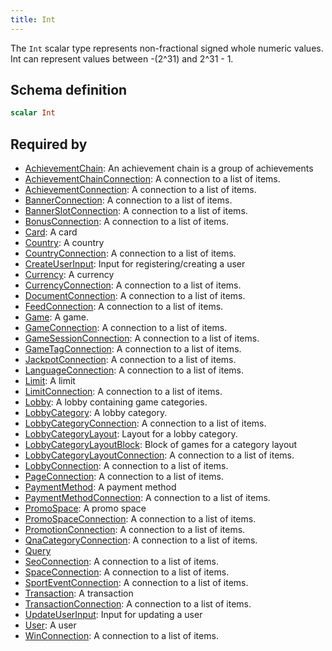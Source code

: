 ```yaml
---
title: Int
---
```


The `Int` scalar type represents non-fractional signed whole numeric
values. Int can represent values between -(2^31) and 2^31 - 1. 

## Schema definition
```graphql
scalar Int
```

## Required by
* [AchievementChain](graphql/schema/achievementchain.md): An achievement chain is a group of achievements
* [AchievementChainConnection](graphql/schema/achievementchainconnection.md): A connection to a list of items.
* [AchievementConnection](graphql/schema/achievementconnection.md): A connection to a list of items.
* [BannerConnection](graphql/schema/bannerconnection.md): A connection to a list of items.
* [BannerSlotConnection](graphql/schema/bannerslotconnection.md): A connection to a list of items.
* [BonusConnection](graphql/schema/bonusconnection.md): A connection to a list of items.
* [Card](graphql/schema/card.md): A card
* [Country](graphql/schema/country.md): A country
* [CountryConnection](graphql/schema/countryconnection.md): A connection to a list of items.
* [CreateUserInput](graphql/schema/createuserinput.md): Input for registering/creating a user
* [Currency](graphql/schema/currency.md): A currency
* [CurrencyConnection](graphql/schema/currencyconnection.md): A connection to a list of items.
* [DocumentConnection](graphql/schema/documentconnection.md): A connection to a list of items.
* [FeedConnection](graphql/schema/feedconnection.md): A connection to a list of items.
* [Game](graphql/schema/game.md): A game.
* [GameConnection](graphql/schema/gameconnection.md): A connection to a list of items.
* [GameSessionConnection](graphql/schema/gamesessionconnection.md): A connection to a list of items.
* [GameTagConnection](graphql/schema/gametagconnection.md): A connection to a list of items.
* [JackpotConnection](graphql/schema/jackpotconnection.md): A connection to a list of items.
* [LanguageConnection](graphql/schema/languageconnection.md): A connection to a list of items.
* [Limit](graphql/schema/limit.md): A limit
* [LimitConnection](graphql/schema/limitconnection.md): A connection to a list of items.
* [Lobby](graphql/schema/lobby.md): A lobby containing game categories.
* [LobbyCategory](graphql/schema/lobbycategory.md): A lobby category.
* [LobbyCategoryConnection](graphql/schema/lobbycategoryconnection.md): A connection to a list of items.
* [LobbyCategoryLayout](graphql/schema/lobbycategorylayout.md): Layout for a lobby category.
* [LobbyCategoryLayoutBlock](graphql/schema/lobbycategorylayoutblock.md): Block of games for a category layout
* [LobbyCategoryLayoutConnection](graphql/schema/lobbycategorylayoutconnection.md): A connection to a list of items.
* [LobbyConnection](graphql/schema/lobbyconnection.md): A connection to a list of items.
* [PageConnection](graphql/schema/pageconnection.md): A connection to a list of items.
* [PaymentMethod](graphql/schema/paymentmethod.md): A payment method
* [PaymentMethodConnection](graphql/schema/paymentmethodconnection.md): A connection to a list of items.
* [PromoSpace](graphql/schema/promospace.md): A promo space
* [PromoSpaceConnection](graphql/schema/promospaceconnection.md): A connection to a list of items.
* [PromotionConnection](graphql/schema/promotionconnection.md): A connection to a list of items.
* [QnaCategoryConnection](graphql/schema/qnacategoryconnection.md): A connection to a list of items.
* [Query](graphql/schema/query.md)
* [SeoConnection](graphql/schema/seoconnection.md): A connection to a list of items.
* [SpaceConnection](graphql/schema/spaceconnection.md): A connection to a list of items.
* [SportEventConnection](graphql/schema/sporteventconnection.md): A connection to a list of items.
* [Transaction](graphql/schema/transaction.md): A transaction
* [TransactionConnection](graphql/schema/transactionconnection.md): A connection to a list of items.
* [UpdateUserInput](graphql/schema/updateuserinput.md): Input for updating a user
* [User](graphql/schema/user.md): A user
* [WinConnection](graphql/schema/winconnection.md): A connection to a list of items.
